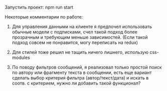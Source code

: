 Запустить проект: npm run start

Некоторые комментарии по работе:

1. Для управления данными на клиенте я предпочел использовать обычные модели с подписками,
счел такой подход более прозрачным и требующим меньше зависимостей. (Если такой подход совсем не понравится, 
могу переписать на redux)

2. Для стилей тоже решил не тащить ничего лишнего, использую css-modules

3. По поводу фильтров сообщений, я реализовал только простой поиск по автору или фрагменту текста 
в сообщении, есть еще вариант сделать выбор критерия фильтра (автор/текст/дата) и искать в соотв. 
с критерием, нужно ли добавить такой функционал?
